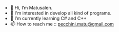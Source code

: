 - 👋 Hi, I’m Matusalen.
- 👀 I'm interested in develop all kind of programs. 
- 🌱 I’m currently learning C# and C++
- 📫 How to reach me :: pecchini.matu@gmail.com

<!---
DevMatu/DevMatu is a ✨ special ✨ repository because its `README.md` (this file) appears on your GitHub profile.
You can click the Preview link to take a look at your changes.
--->
